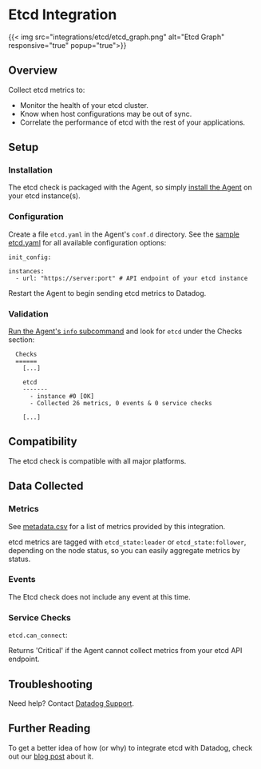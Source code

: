 # Etcd Integration
{{< img src="integrations/etcd/etcd_graph.png" alt="Etcd Graph" responsive="true" popup="true">}}
## Overview

Collect etcd metrics to:

* Monitor the health of your etcd cluster.
* Know when host configurations may be out of sync.
* Correlate the performance of etcd with the rest of your applications.

## Setup
### Installation

The etcd check is packaged with the Agent, so simply [install the Agent](https://app.datadoghq.com/account/settings#agent) on your etcd instance(s).

### Configuration

Create a file `etcd.yaml` in the Agent's `conf.d` directory. See the [sample etcd.yaml](https://github.com/DataDog/integrations-core/blob/master/etcd/conf.yaml.example) for all available configuration options:

```
init_config:

instances:
  - url: "https://server:port" # API endpoint of your etcd instance
```

Restart the Agent to begin sending etcd metrics to Datadog.

### Validation

[Run the Agent's `info` subcommand](https://help.datadoghq.com/hc/en-us/articles/203764635-Agent-Status-and-Information) and look for `etcd` under the Checks section:

```
  Checks
  ======
    [...]

    etcd
    -------
      - instance #0 [OK]
      - Collected 26 metrics, 0 events & 0 service checks

    [...]
```

## Compatibility

The etcd check is compatible with all major platforms.

## Data Collected
### Metrics

See [metadata.csv](https://github.com/DataDog/integrations-core/blob/master/etcd/metadata.csv) for a list of metrics provided by this integration.

etcd metrics are tagged with `etcd_state:leader` or `etcd_state:follower`, depending on the node status, so you can easily aggregate metrics by status.

### Events
The Etcd check does not include any event at this time.

### Service Checks

`etcd.can_connect`:

Returns 'Critical' if the Agent cannot collect metrics from your etcd API endpoint.

## Troubleshooting
Need help? Contact [Datadog Support](http://docs.datadoghq.com/help/).

## Further Reading
To get a better idea of how (or why) to integrate etcd with Datadog, check out our [blog post](https://www.datadoghq.com/blog/monitor-etcd-performance/) about it.
